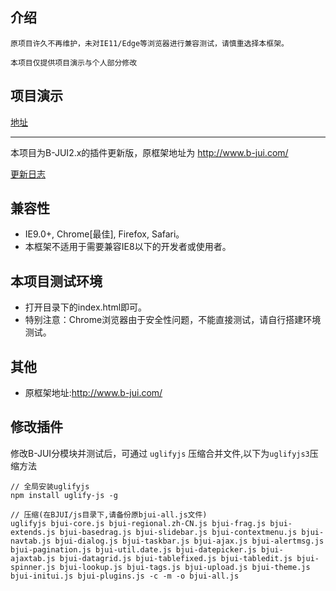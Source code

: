 ## 介绍

````
原项目许久不再维护，未对IE11/Edge等浏览器进行兼容测试，请慎重选择本框架。

本项目仅提供项目演示与个人部分修改
````

## 项目演示

[地址](http://121.43.171.70/B-JUI/)

--------------------------------------------------

本项目为B-JUI2.x的插件更新版，原框架地址为 http://www.b-jui.com/

[更新日志](./CHANGELOG.md)


## 兼容性

- IE9.0+, Chrome[最佳], Firefox, Safari。
- 本框架不适用于需要兼容IE8以下的开发者或使用者。

## 本项目测试环境

- 打开目录下的index.html即可。
- 特别注意：Chrome浏览器由于安全性问题，不能直接测试，请自行搭建环境测试。

## 其他

- 原框架地址:http://www.b-jui.com/

## 修改插件

修改B-JUI分模块并测试后，可通过 ``uglifyjs`` 压缩合并文件,以下为``uglifyjs3``压缩方法

````
// 全局安装uglifyjs
npm install uglify-js -g

// 压缩(在BJUI/js目录下,请备份原bjui-all.js文件)
uglifyjs bjui-core.js bjui-regional.zh-CN.js bjui-frag.js bjui-extends.js bjui-basedrag.js bjui-slidebar.js bjui-contextmenu.js bjui-navtab.js bjui-dialog.js bjui-taskbar.js bjui-ajax.js bjui-alertmsg.js bjui-pagination.js bjui-util.date.js bjui-datepicker.js bjui-ajaxtab.js bjui-datagrid.js bjui-tablefixed.js bjui-tabledit.js bjui-spinner.js bjui-lookup.js bjui-tags.js bjui-upload.js bjui-theme.js bjui-initui.js bjui-plugins.js -c -m -o bjui-all.js
````

